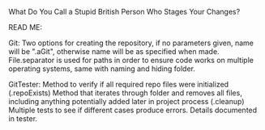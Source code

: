 What Do You Call a Stupid British Person Who Stages Your Changes?

READ ME:

Git:
Two options for creating the repository, if no parameters given, name will be ".aGit", otherwise name will be as specified when made.
File.separator is used for paths in order to ensure code works on multiple operating systems, same with naming and hiding folder.

GitTester:
Method to verify if all required repo files were initialized (.repoExists)
Method that iterates through folder and removes all files, including anything potentially added later in project process (.cleanup)
Multiple tests to see if different cases produce errors. Details documented in tester.

